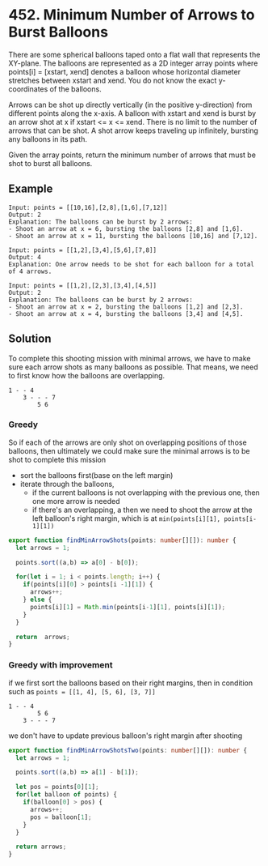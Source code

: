 # 452. Minimum Number of Arrows to Burst Balloons

There are some spherical balloons taped onto a flat wall that represents the XY-plane. The balloons are represented as a 2D integer array points where points[i] = [xstart, xend] denotes a balloon whose horizontal diameter stretches between xstart and xend. You do not know the exact y-coordinates of the balloons.

Arrows can be shot up directly vertically (in the positive y-direction) from different points along the x-axis. A balloon with xstart and xend is burst by an arrow shot at x if xstart <= x <= xend. There is no limit to the number of arrows that can be shot. A shot arrow keeps traveling up infinitely, bursting any balloons in its path.

Given the array points, return the minimum number of arrows that must be shot to burst all balloons.



## Example
```
Input: points = [[10,16],[2,8],[1,6],[7,12]]
Output: 2
Explanation: The balloons can be burst by 2 arrows:
- Shoot an arrow at x = 6, bursting the balloons [2,8] and [1,6].
- Shoot an arrow at x = 11, bursting the balloons [10,16] and [7,12].
```

```
Input: points = [[1,2],[3,4],[5,6],[7,8]]
Output: 4
Explanation: One arrow needs to be shot for each balloon for a total of 4 arrows.
```

```
Input: points = [[1,2],[2,3],[3,4],[4,5]]
Output: 2
Explanation: The balloons can be burst by 2 arrows:
- Shoot an arrow at x = 2, bursting the balloons [1,2] and [2,3].
- Shoot an arrow at x = 4, bursting the balloons [3,4] and [4,5].
```

## Solution

To complete this shooting mission with minimal arrows, we have to make sure each arrow shots as many balloons as possible.
That means, we need to first know how the balloons are overlapping.

```
1 - - 4
    3 - - - 7                 
        5 6
```

### Greedy

So if each of the arrows are only shot on overlapping positions of those balloons, then ultimately we could make sure the minimal arrows is to be shot to complete this mission

* sort the balloons first(base on the left margin) 
* iterate through the balloons, 
  * if the current balloons is not overlapping with the previous one, then one more arrow is needed 
  * if there's an overlapping, a then we need to shoot the arrow at the left balloon's right margin, which is at `min(points[i][1], points[i-1][1])`

```ts
export function findMinArrowShots(points: number[][]): number {
  let arrows = 1;

  points.sort((a,b) => a[0] - b[0]);

  for(let i = 1; i < points.length; i++) {
    if(points[i][0] > points[i -1][1]) {
      arrows++;
    } else {
      points[i][1] = Math.min(points[i-1][1], points[i][1]);
    }
  }

  return  arrows;
}
```

### Greedy with improvement
if we first sort the balloons based on their right margins, then in condition such as `points = [[1, 4], [5, 6], [3, 7]]`
```
1 - - 4
        5 6
    3 - - - 7    
```
we don't have to update previous balloon's right margin after shooting

```ts
export function findMinArrowShotsTwo(points: number[][]): number {
  let arrows = 1;

  points.sort((a,b) => a[1] - b[1]);

  let pos = points[0][1];
  for(let balloon of points) {
    if(balloon[0] > pos) {
      arrows++;
      pos = balloon[1];
    }
  }

  return arrows;
}
```

